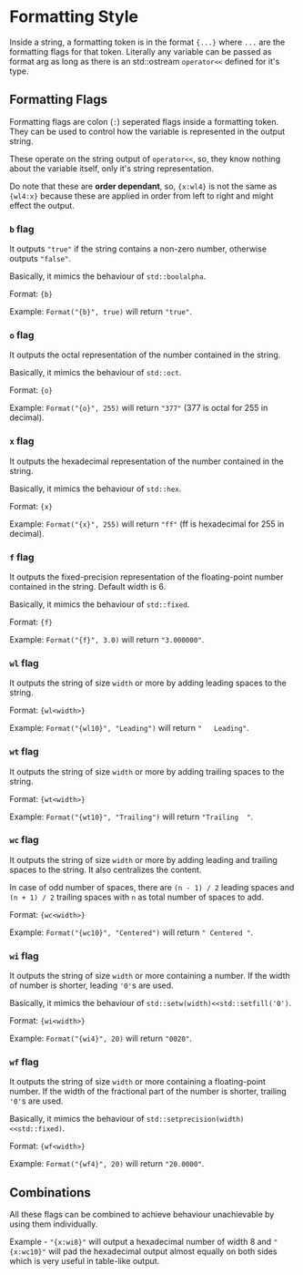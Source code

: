 # Formatting Style

Inside a string, a formatting token is in the format `{...}` where `...` are
the formatting flags for that token. Literally any variable can be passed as
format arg as long as there is an std::ostream `operator<<` defined for it's
type.

## Formatting Flags

Formatting flags are colon (`:`) seperated flags inside a formatting token.
They can be used to control how the variable is represented in the output
string.

These operate on the string output of `operator<<`, so, they know nothing
about the variable itself, only it's string representation.

Do note that these are **order dependant**, so, `{x:wl4}` is not the same as
`{wl4:x}` because these are applied in order from left to right and might
effect the output.

### `b` flag

It outputs `"true"` if the string contains a non-zero number,
otherwise outputs `"false"`.

Basically, it mimics the behaviour of `std::boolalpha`.

Format: `{b}`

Example: `Format("{b}", true)` will return `"true"`.


### `o` flag

It outputs the octal representation of the number contained
in the string.

Basically, it mimics the behaviour of `std::oct`.

Format: `{o}`

Example: `Format("{o}", 255)` will return `"377"` (377 is octal for 255 in decimal).

### `x` flag

It outputs the hexadecimal representation of the number
contained in the string.

Basically, it mimics the behaviour of `std::hex`.

Format: `{x}`

Example: `Format("{x}", 255)` will return `"ff"` (ff is hexadecimal for 255 in decimal).

### `f` flag

It outputs the fixed-precision representation of
the floating-point number contained in the string.
Default width is 6.

Basically, it mimics the behaviour of `std::fixed`.

Format: `{f}`

Example: `Format("{f}", 3.0)` will return `"3.000000"`.

### `wl` flag

It outputs the string of size `width` or more by adding
leading spaces to the string.

Format: `{wl<width>}`

Example: `Format("{wl10}", "Leading")` will return `"   Leading"`.

### `wt` flag

It outputs the string of size `width` or more by adding
trailing spaces to the string.

Format: `{wt<width>}`

Example: `Format("{wt10}", "Trailing")` will return `"Trailing  "`.

### `wc` flag

It outputs the string of size `width` or more by adding
leading and trailing spaces to the string. It also centralizes the
content.

In case of odd number of spaces, there are
`(n - 1) / 2` leading spaces and `(n + 1) / 2` trailing spaces with
`n` as total number of spaces to add.

Format: `{wc<width>}`

Example: `Format("{wc10}", "Centered")` will return `" Centered "`.

### `wi` flag

It outputs the string of size `width` or more containing a number. If the
width of number is shorter, leading `'0'`s are used.

Basically, it mimics the behaviour of `std::setw(width)<<std::setfill('0')`.

Format: `{wi<width>}`

Example: `Format("{wi4}", 20)` will return `"0020"`.

### `wf` flag

It outputs the string of size `width` or more containing a floating-point
number. If the width of the fractional part of the number is shorter,
trailing `'0'`s are used.

Basically, it mimics the behaviour of `std::setprecision(width)<<std::fixed)`.

Format: `{wf<width>}`

Example: `Format("{wf4}", 20)` will return `"20.0000"`.

## Combinations

All these flags can be combined to achieve behaviour unachievable
by using them individually.

Example - `"{x:wi8}"` will output a hexadecimal number of width 8 and
`"{x:wc10}"` will pad the hexadecimal output almost equally on both
sides which is very useful in table-like output.
